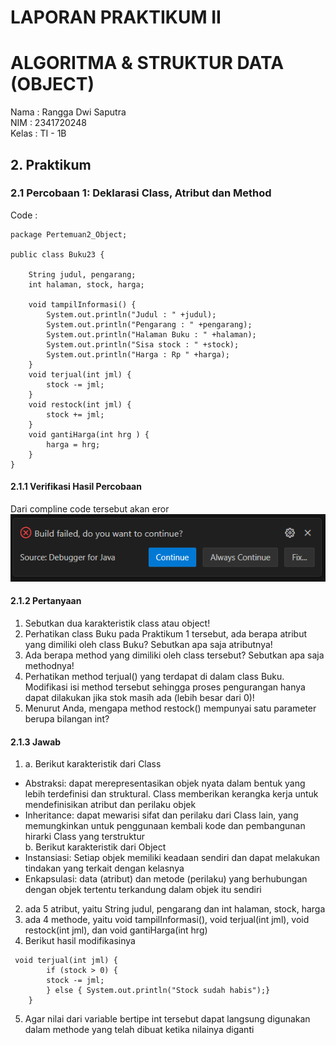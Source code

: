 # LAPORAN PRAKTIKUM II
# ALGORITMA & STRUKTUR DATA (OBJECT)
Nama  : Rangga Dwi Saputra <br>
NIM   : 2341720248 <br>
Kelas : TI - 1B <br>
## 2. Praktikum
### 2.1 Percobaan 1: Deklarasi Class, Atribut dan Method
Code :
```
package Pertemuan2_Object;

public class Buku23 {
    
    String judul, pengarang;
    int halaman, stock, harga;
    
    void tampilInformasi() {
        System.out.println("Judul : " +judul);
        System.out.println("Pengarang : " +pengarang);
        System.out.println("Halaman Buku : " +halaman);
        System.out.println("Sisa stock : " +stock);
        System.out.println("Harga : Rp " +harga);
    }
    void terjual(int jml) {
        stock -= jml;
    }
    void restock(int jml) {
        stock += jml;
    }
    void gantiHarga(int hrg ) {
        harga = hrg;
    }
}
```
#### 2.1.1 Verifikasi Hasil Percobaan
Dari compline code tersebut akan eror<br>
![image](./image/img1.png)
#### 2.1.2 Pertanyaan
1. Sebutkan dua karakteristik class atau object!<br>
2. Perhatikan class Buku pada Praktikum 1 tersebut, ada berapa atribut yang dimiliki oleh class
Buku? Sebutkan apa saja atributnya!<br>
3. Ada berapa method yang dimiliki oleh class tersebut? Sebutkan apa saja methodnya!<br>
4. Perhatikan method terjual() yang terdapat di dalam class Buku. Modifikasi isi method tersebut
sehingga proses pengurangan hanya dapat dilakukan jika stok masih ada (lebih besar dari 0)!<br>
5. Menurut Anda, mengapa method restock() mempunyai satu parameter berupa bilangan int?<br>
#### 2.1.3 Jawab
1. a. Berikut karakteristik dari Class<br>
+ Abstraksi: dapat merepresentasikan objek nyata dalam bentuk yang lebih terdefinisi dan struktural. Class memberikan kerangka kerja untuk mendefinisikan atribut dan perilaku objek<br>
+ Inheritance: dapat mewarisi sifat dan perilaku dari Class lain, yang memungkinkan untuk penggunaan kembali kode dan pembangunan hirarki Class yang terstruktur<br>
b. Berikut karakteristik dari Object<br>
+ Instansiasi: Setiap objek memiliki keadaan sendiri dan dapat melakukan tindakan yang terkait dengan kelasnya<br>
+ Enkapsulasi: data (atribut) dan metode (perilaku) yang berhubungan dengan objek tertentu terkandung dalam objek itu sendiri<br>
2. ada 5 atribut, yaitu String judul, pengarang dan int halaman, stock, harga<br>
3. ada 4 methode, yaitu void tampilInformasi(), void terjual(int jml), void restock(int jml), dan void gantiHarga(int hrg)
4. Berikut hasil modifikasinya<br>
```
 void terjual(int jml) {
        if (stock > 0) {
        stock -= jml;
        } else { System.out.println("Stock sudah habis");}
    }
```
5. Agar nilai dari variable bertipe int tersebut dapat langsung digunakan dalam methode yang telah dibuat ketika nilainya diganti<br>

